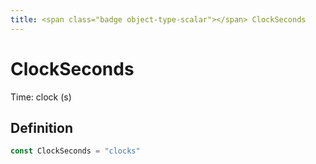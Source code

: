 ```yaml
---
title: <span class="badge object-type-scalar"></span> ClockSeconds
---
```

# <span class="badge object-type-scalar"></span> ClockSeconds

Time: clock (s)

## Definition

```go
const ClockSeconds = "clocks"
```
